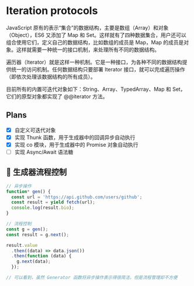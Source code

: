 # Iteration protocols

JavaScript 原有的表示“集合”的数据结构，主要是数组（Array）和对象（Object），ES6 又添加了 Map 和 Set。这样就有了四种数据集合，用户还可以组合使用它们，定义自己的数据结构，比如数组的成员是 Map，Map 的成员是对象。这样就需要一种统一的接口机制，来处理所有不同的数据结构。

遍历器（Iterator）就是这样一种机制。它是一种接口，为各种不同的数据结构提供统一的访问机制。任何数据结构只要部署 Iterator 接口，就可以完成遍历操作（即依次处理该数据结构的所有成员）。

目前所有的内置可迭代对象如下：String、Array、TypedArray、Map 和 Set，它们的原型对象都实现了 @@iterator 方法。

## Plans

- [x] 自定义可迭代对象
- [x] 实现 Thunk 函数，用于生成器中的回调异步自动执行
- [x] 实现 co 模块，用于生成器中的 Promise 对象自动执行
- [ ] 实现 Async/Await 语法糖

##  生成器流程控制

```javascript
// 异步操作
function* gen() {
  const url = 'https://api.github.com/users/github';
  const result = yield fetch(url);
  console.log(result.bio);
}

// 流程控制
const g = gen();
const result = g.next();

result.value
  .then((data) => data.json())
  .then(function (data) {
    g.next(data);
  });

// 可以看到，虽然 Generator 函数将异步操作表示得很简洁，但是流程管理却不方便
```

